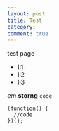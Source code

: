 ```yaml
---
layout: post
title: Test 
category: 
comment: true
---
```


test page

- li1
- li2
- li3

_em_ __storng__ `code`

    (function() {
      //code
    })();
